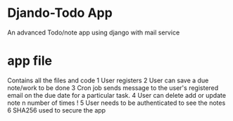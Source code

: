 # Djando-Todo App
An advanced Todo/note app using django with mail service
# app file
Contains all the files and code 
1 User registers
2 User can save a due note/work to be done
3 Cron job sends message to the user's registered email on the due date for a particular task.
4 User can delete add or update note n number of times !
5 User needs to be authenticated to see the notes
6 SHA256 used to secure the app
